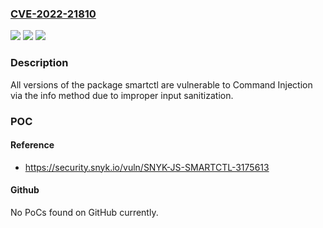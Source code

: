 ### [CVE-2022-21810](https://cve.mitre.org/cgi-bin/cvename.cgi?name=CVE-2022-21810)
![](https://img.shields.io/static/v1?label=Product&message=smartctl&color=blue)
![](https://img.shields.io/static/v1?label=Version&message=n%2Fa&color=blue)
![](https://img.shields.io/static/v1?label=Vulnerability&message=Command%20Injection&color=brighgreen)

### Description

All versions of the package smartctl are vulnerable to Command Injection via the info method due to improper input sanitization.

### POC

#### Reference
- https://security.snyk.io/vuln/SNYK-JS-SMARTCTL-3175613

#### Github
No PoCs found on GitHub currently.

